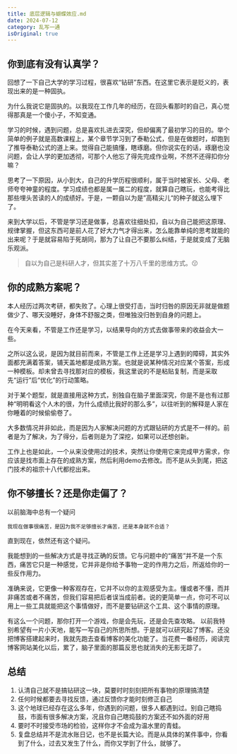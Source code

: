 ```yaml
---
title: 底层逻辑与蝴蝶效应.md
date: 2024-07-12
category: 乱写一通
isOriginal: true
---
```


## 你到底有没有认真学？

回想了一下自己大学的学习过程，很喜欢“钻研”东西。在这里它表示是贬义的，表现出来的是一种固执。

为什么我说它是固执的。以我现在工作几年的经历，在回头看那时的自己，真心觉得那真是一个傻小子，不知变通。

学习的时候，遇到问题，总是喜欢扎进去深究，但却偏离了最初学习的目的。举个简单的例子就是高数课程上，某个章节学习到了泰勒公式，但是在做题时，却跑到了推导泰勒公式的道上来。觉得自己能搞懂，瞎琢磨。但你说实在的话，琢磨也没问题，会让人学的更加透彻，可那个人他忘了得先完成作业啊，不然不还得扣你分嘛？

思考了一下原因，从小到大，自己的升学历程很顺利，属于当时被家长、父母、老师夸夸神童的程度。学习成绩也都是属一属二的程度，就算自己瞎玩，也能考得比那些埋头苦读的人的成绩好。于是，一颗自以为是”高精尖儿“的种子就这么埋下了。

来到大学以后，不管是学习还是做事，总喜欢往细处扣，自以为自己能把这原理、规律掌握，但这东西可是前人花了好大力气才得出来，怎么能靠单纯的思考就能的出来呢？于是就容易陷于死胡同，那为了让自己不要那么纠结，于是就变成了无脑乐观派。


> 自以为自己是科研人才，但其实差了十万八千里的思维方式。😗


## 你的成熟方案呢？

本人经历过两次考研，都失败了。心理上很受打击，当时归咎的原因无非就是做题做少了、哪天没睡好，身体不舒服之类，但唯独没归咎到自身的问题上。

在今天来看，不管是工作还是学习，以结果导向的方式去做事带来的收益会大一些。

之所以这么说，是因为就目前而来，不管是工作上还是学习上遇到的障碍，其实外面都充满着答案，铺天盖地都是成熟方案。也就是说某种情况对应某个答案，形成一种模板。却未曾去寻找那对应的模板，我这里说的不是粘贴复制，而是采取先“运行”后“优化”的行动策略。

对于某个题型，就是直接用这种方式，别独自在脑子里面深究，你是不是也有过那种“明明看这个人木的很，为什么成绩比我好的那么多”，以往听到的解释是人家在你睡着的时候偷偷卷了。

大多数情况并非如此，而是因为人家解决问题的方式跟钻研的方式是不一样的。前者是为了解决，为了得分，后者则是为了深挖，如果可以还想创新。

工作上也是如此，一个从来没使用过的技术，突然让你使用它来完成甲方需求，你应该是找市面上存在的成熟方案，然后利用demo去修改。而不是从头到尾，把这门技术的祖宗十八代都挖出来。


## 你不够擅长？还是你走偏了？

以前脑海中总有一个疑问

```
我现在做事很痛苦，是因为我不足够擅长才痛苦，还是本身就不合适？
```
直到现在，依然还有这个疑问。

我能想到的一些解决方式是寻找正确的反馈。它与问题中的“痛苦”并不是一个东西，痛苦它只是一种感觉，它并非是你给予事物一定的作用力之后，所返给你的一些反作用力。

准确来说，它更像一种客观存在，它并不以你的主观感受为主。懂或者不懂，而并非痛苦或者不痛苦，但我们容易把后者误当成前者。说的更简单一点，你可不可以用上一些工具就能把这个事情做好，而不是要钻研这个工具、这个事情的原理。

有这么一个问题，那你打开一个游戏，你是会先玩，还是会先查攻略。
以前我特别希望有一片小天地，能写一写自己的所思所想。于是就可以研究起了博客。还没把博客搭建起来时，我就先跑去查看博客的美化功能了。当花费一番经历，阅读完博客网站美化以后，累了，脑子里面的那篇反思也就消失的无影无踪了。


## 总结

1. 认清自己就不是搞钻研这一块，莫要时时刻刻把所有事物的原理搞清楚
2. 任何时候都要去寻找反馈，通过反馈你才能时刻修正自己
3. 这个地球已经存在这么多年，你遇到的问题，很多人都遇到过。别自己瞎捣鼓，市面有很多解决方案，况且你自己瞎捣鼓的方案还不如外面的好用
4. 要时不时接受市场的检验，这样你才不会成为温水里的青蛙。
5. 复盘总结并不是流水账日记，也不是长篇大论。而是从具体的某件事中，你看到了什么，过去又发生了什么，而你又学到了什么，就够了。
